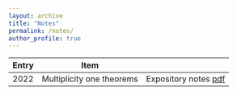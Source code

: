 ```yaml
---
layout: archive
title: "Notes"
permalink: /notes/
author_profile: true
---
```



| Entry            | Item                       |                                                              |
| -----------------| ---------------------------|------------------------------------------------------------- |
| 2022             | Multiplicity one theorems  | Expository notes [pdf](files/Multiplicity_one_theorems.pdf)  |
